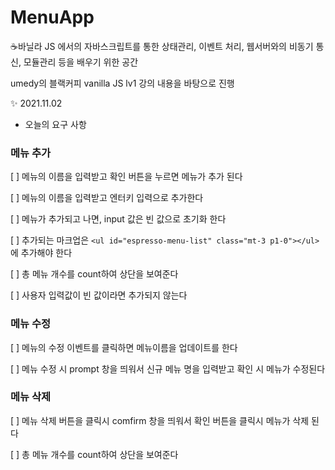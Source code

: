# MenuApp
☕바닐라 JS 에서의 자바스크립트를 통한 상태관리, 이벤트 처리, 웹서버와의 비동기 통신, 모듈관리 등을 배우기 위한 공간 

umedy의 블랙커피 vanilla JS lv1 강의 내용을 바탕으로 진행


✨ 2021.11.02 

- 오늘의 요구 사항 

### 메뉴 추가
[ ] 메뉴의 이름을 입력받고 확인 버튼을 누르면 메뉴가 추가 된다

[ ] 메뉴의 이름을 입력받고 엔터키 입력으로 추가한다

[ ] 메뉴가 추가되고 나면, input 값은 빈 값으로 초기화 한다 

[ ] 추가되는 마크업은 ```<ul id="espresso-menu-list" class="mt-3 p1-0"></ul> ```에 추가해야 한다

[ ] 총 메뉴 개수를 count하여 상단을 보여준다

[ ] 사용자 입력값이 빈 값이라면 추가되지 않는다

### 메뉴 수정
[ ] 메뉴의 수정 이벤트를 클릭하면 메뉴이름을 업데이트를 한다 

[ ] 메뉴 수정 시 prompt 창을 띄워서 신규 메뉴 명을 입력받고 확인 시 메뉴가 수정된다 

### 메뉴 삭제 

[ ] 메뉴 삭제 버튼을 클릭시 comfirm 창을 띄워서 확인 버튼을 클릭시 메뉴가 삭제 된다 

[ ] 총 메뉴 개수를 count하여 상단을 보여준다 

